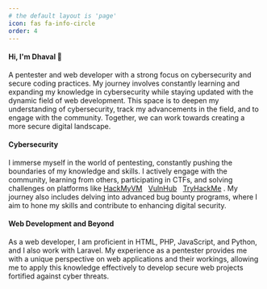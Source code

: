 ```yaml
---
# the default layout is 'page'
icon: fas fa-info-circle
order: 4
---
```


#### Hi, I'm Dhaval 👋

A pentester and web developer with a strong focus on cybersecurity and secure coding practices. My journey involves constantly learning and expanding my knowledge in cybersecurity while staying updated with the dynamic field of web development. This space is to deepen my understanding of cybersecurity, track my advancements in the field, and to engage with the community. Together, we can work towards creating a more secure digital landscape.

#### Cybersecurity

I immerse myself in the world of pentesting, constantly pushing the boundaries of my knowledge and skills. I actively engage with the community, learning from others, participating in CTFs, and solving challenges on platforms like <a href="https://hackmyvm.eu/machines/machine.php?vm=Quick" target="_blank" rel="noopener noreferrer">HackMyVM</a> &nbsp; <a href="https://hackmyvm.eu/machines/machine.php?vm=Quick" target="_blank" rel="noopener noreferrer">VulnHub</a> &nbsp; <a href="https://hackmyvm.eu/machines/machine.php?vm=Quick" target="_blank" rel="noopener noreferrer">TryHackMe</a> . My journey also includes delving into advanced bug bounty programs, where I aim to hone my skills and contribute to enhancing digital security.

#### Web Development and Beyond

As a web developer, I am proficient in HTML, PHP, JavaScript, and Python, and I also work with Laravel. My experience as a pentester provides me with a unique perspective on web applications and their workings, allowing me to apply this knowledge effectively to develop secure web projects fortified against cyber threats.
